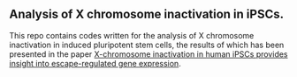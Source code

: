 ## Analysis of X chromosome inactivation in iPSCs.

This repo contains codes written for the analysis of X chromosome inactivation in induced pluripotent stem cells, the results of which has been presented in the paper [X-chromosome inactivation in human iPSCs provides insight into escape-regulated gene expression](https://www.biorxiv.org/content/10.1101/2023.10.25.563960v1).

